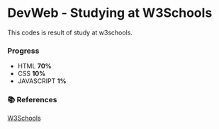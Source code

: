 # DevWeb - Studying at W3Schools

This codes is result of study at w3schools.

### Progress

* HTML **70%**  
* CSS **10%**  
* JAVASCRIPT **1%**  

### :books: References  

[W3Schools](https://www.w3schools.com/html/)
